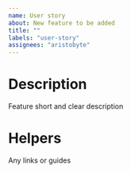 ```yaml
---
name: User story
about: New feature to be added
title: ""
labels: "user-story"
assignees: "aristobyte"
---
```


# Description

Feature short and clear description

# Helpers

Any links or guides
